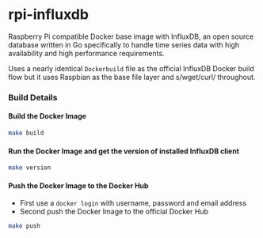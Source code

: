 # rpi-influxdb

Raspberry Pi compatible Docker base image with InfluxDB, an open source database written in Go specifically to handle time series data with high availability and high performance requirements.

Uses a nearly identical `Dockerbuild` file as the official InfluxDB Docker build flow but it uses Raspbian as the base file layer and s/wget/curl/ throughout.

### Build Details

#### Build the Docker Image
```bash
make build
```

#### Run the Docker Image and get the version of installed InfluxDB client
```bash
make version
```

#### Push the Docker Image to the Docker Hub
* First use a `docker login` with username, password and email address
* Second push the Docker Image to the official Docker Hub

```bash
make push
```

